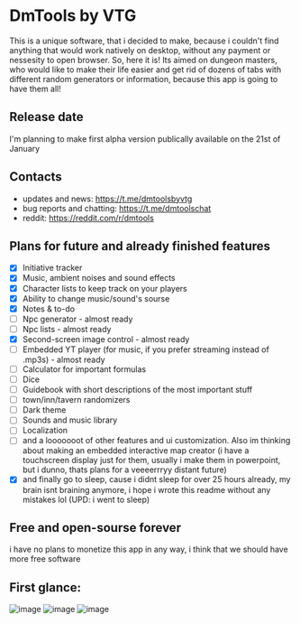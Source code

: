 # DmTools by VTG
This is a unique software, that i decided to make, because i couldn't find anything that would work natively on desktop,
without any payment or nessesity to open browser. So, here it is! Its aimed on dungeon masters, who would like to make 
their life easier and get rid of dozens of tabs with different random generators or information, because this app is going
to have them all!
## Release date
I'm planning to make first alpha version publically available on the 21st of January
## Contacts
* updates and news:
https://t.me/dmtoolsbyvtg
* bug reports and chatting:
https://t.me/dmtoolschat
* reddit:
https://reddit.com/r/dmtools
## Plans for future and already finished features
- [x] Initiative tracker
- [x] Music, ambient noises and sound effects
- [x] Character lists to keep track on your players
- [x] Ability to change music/sound's sourse
- [x] Notes & to-do
- [ ] Npc generator - almost ready
- [ ] Npc lists - almost ready
- [x] Second-screen image control - almost ready
- [ ] Embedded YT player (for music, if you prefer streaming instead of .mp3s) - almost ready
- [ ] Calculator for important formulas
- [ ] Dice
- [ ] Guidebook with short descriptions of the most important stuff
- [ ] town/inn/tavern randomizers
- [ ] Dark theme
- [ ] Sounds and music library
- [ ] Localization
- [ ] and a looooooot of other features and ui customization.
Also im thinking about making an embedded interactive map creator (i have a touchscreen display just for them, usually i make 
them in powerpoint, but i dunno, thats plans for a veeeerrryy distant future)
- [x] and finally go to sleep, cause i didnt sleep for over 25 hours already, my brain isnt braining anymore, i hope i wrote this readme without any mistakes lol (UPD: i went to sleep)
## Free and open-sourse forever
i have no plans to monetize this app in any way, i think that we should have more free software
## First glance:
![image](https://github.com/thegoosewiththebowtie/dmtools/assets/153792474/7242a83b-2e29-4cbe-82f3-a9a28fd38869)
![image](https://github.com/thegoosewiththebowtie/dmtools/assets/153792474/45e7846e-d9af-44ea-bfb7-cdd677da503b)
![image](https://github.com/thegoosewiththebowtie/dmtools/assets/153792474/df03594f-2782-4160-b200-f9fa80394fc4)


